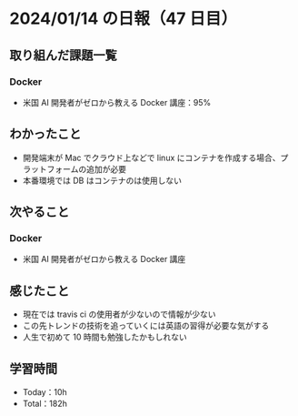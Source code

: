 # 2024/01/14 の日報（47 日目）

## 取り組んだ課題一覧

### Docker

- 米国 AI 開発者がゼロから教える Docker 講座：95%

## わかったこと

- 開発端末が Mac でクラウド上などで linux にコンテナを作成する場合、プラットフォームの追加が必要
- 本番環境では DB はコンテナのは使用しない

## 次やること

### Docker

- 米国 AI 開発者がゼロから教える Docker 講座

## 感じたこと

- 現在では travis ci の使用者が少ないので情報が少ない
- この先トレンドの技術を追っていくには英語の習得が必要な気がする
- 人生で初めて 10 時間も勉強したかもしれない

## 学習時間

- Today：10h
- Total：182h
